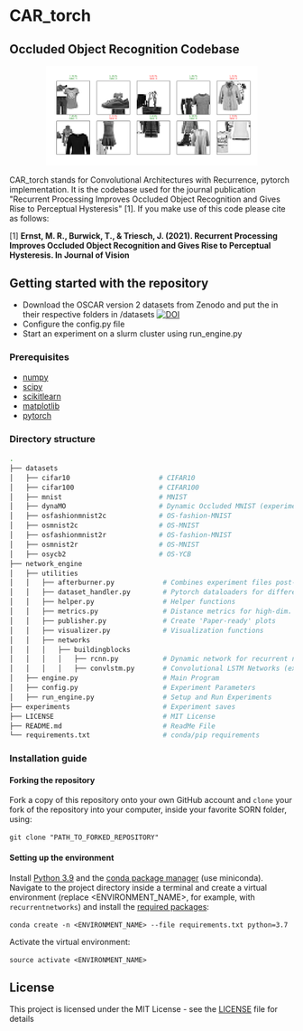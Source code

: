 # CAR_torch
## Occluded Object Recognition Codebase

<p align="center">
  <img src="https://github.com/mrernst/CAR_torch/blob/master/img/OSCAR_fmnist.png" width="375">

CAR_torch stands for Convolutional Architectures with Recurrence, pytorch implementation. It is the codebase used for the journal publication "Recurrent Processing Improves Occluded Object Recognition and Gives Rise to Perceptual Hysteresis" [1]. 
If you make use of this code please cite as follows:
 

[1] **Ernst, M. R., Burwick, T., & Triesch, J. (2021). Recurrent Processing Improves Occluded Object Recognition and Gives Rise to Perceptual Hysteresis. In Journal of Vision**


## Getting started with the repository

* Download the OSCAR version 2 datasets from Zenodo and put the in their respective folders in /datasets [![DOI](https://zenodo.org/badge/DOI/10.5281/zenodo.3540900.svg)](https://doi.org/10.5281/zenodo.3540900)
* Configure the config.py file
* Start an experiment on a slurm cluster using run_engine.py 

### Prerequisites

* [numpy](http://www.numpy.org/)
* [scipy](https://www.scipy.org/)
* [scikitlearn](http://scikit-learn.org/)
* [matplotlib](https://matplotlib.org/)
* [pytorch](https://www.pytorch.org/)


### Directory structure

```bash
.
├── datasets                          
│   ├── cifar10                      # CIFAR10
│   ├── cifar100                     # CIFAR100
│   ├── mnist                        # MNIST
│   ├── dynaMO                       # Dynamic Occluded MNIST (experimental)
│   ├── osfashionmnist2c             # OS-fashion-MNIST
│   ├── osmnist2c                    # OS-MNIST
│   ├── osfashionmnist2r             # OS-fashion-MNIST
│   ├── osmnist2r                    # OS-MNIST
│   ├── osycb2                       # OS-YCB
├── network_engine                    
│   ├── utilities             		    
│   │   ├── afterburner.py            # Combines experiment files post-hoc
│   │   ├── dataset_handler.py        # Pytorch dataloaders for different datasets
│   │   ├── helper.py                 # Helper functions
│   │   ├── metrics.py                # Distance metrics for high-dim. analysis
│   │   ├── publisher.py              # Create 'Paper-ready' plots      
│   │   ├── visualizer.py             # Visualization functions
│   │   ├── networks
│   │   │   ├── buildingblocks
│   │   │   │   ├── rcnn.py           # Dynamic network for recurrent networks
│   │   │   │   ├── convlstm.py       # Convolutional LSTM Networks (experimental)
│   ├── engine.py                     # Main Program
│   ├── config.py             		  # Experiment Parameters 
│   ├── run_engine.py                 # Setup and Run Experiments
├── experiments                       # Experiment saves
├── LICENSE                           # MIT License
├── README.md                         # ReadMe File
└── requirements.txt                  # conda/pip requirements
```

### Installation guide

#### Forking the repository

Fork a copy of this repository onto your own GitHub account and `clone` your fork of the repository into your computer, inside your favorite SORN folder, using:

`git clone "PATH_TO_FORKED_REPOSITORY"`

#### Setting up the environment

Install [Python 3.9](https://www.python.org/downloads/release/python-395/) and the [conda package manager](https://conda.io/miniconda.html) (use miniconda). Navigate to the project directory inside a terminal and create a virtual environment (replace <ENVIRONMENT_NAME>, for example, with `recurrentnetworks`) and install the [required packages](requirements.txt):

`conda create -n <ENVIRONMENT_NAME> --file requirements.txt python=3.7`

Activate the virtual environment:

`source activate <ENVIRONMENT_NAME>`


## License

This project is licensed under the MIT License - see the [LICENSE](LICENSE) file for details
